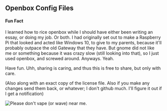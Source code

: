 ## Openbox Config Files

#### Fun Fact 
I learned how to rice openbox while I should have either been writing an essay, or doing my job. Or both. I had originally set out to make a Raspberry Pi that looked and acted like Windows 10, to give to my parents, because it'll probably outpace the old Gateway that they have. But gnome did not like me or something because it was crazy slow (still looking into that), so I just used openbox, and screwed around. Anyways. Yeah.

Have fun. Uhh, sharing is caring, and thus this is free to share, but only with care.

(Also along with an exact copy of the license file. Also if you make any changes send them back, or whatever; I don't github much. I'll figure it out if I get a notification)


![Please don't vape (or wave) near me.](https://i.imgur.com/KduY8zD.png)
